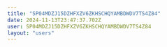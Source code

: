 ```yaml
---
title: "SP04MDZJ15DZHFXZV6ZKHSCHQYAMBDWDV7TS4Z84"
date: 2024-11-13T23:47:37.702Z
user: SP04MDZJ15DZHFXZV6ZKHSCHQYAMBDWDV7TS4Z84
layout: "users"
---
```

    